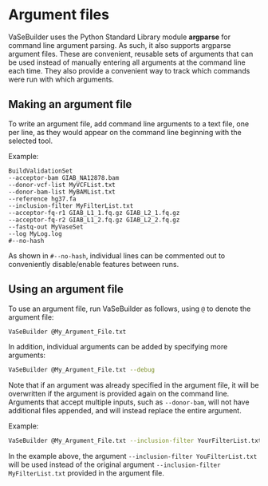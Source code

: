 # Argument files

VaSeBuilder uses the Python Standard Library module __argparse__ for command line argument parsing. As such, it also supports argparse argument files. These are convenient, reusable sets of arguments that can be used instead of manually entering all arguments at the command line each time. They also provide a convenient way to track which commands were run with which arguments.

## Making an argument file
To write an argument file, add command line arguments to a text file, one per line, as they would appear on the command line beginning with the selected tool.

Example:

```text
BuildValidationSet  
--acceptor-bam GIAB_NA12878.bam  
--donor-vcf-list MyVCFList.txt  
--donor-bam-list MyBAMList.txt  
--reference hg37.fa  
--inclusion-filter MyFilterList.txt  
--acceptor-fq-r1 GIAB_L1_1.fq.gz GIAB_L2_1.fq.gz  
--acceptor-fq-r2 GIAB_L1_2.fq.gz GIAB_L2_2.fq.gz  
--fastq-out MyVaseSet  
--log MyLog.log  
#--no-hash
```

As shown in `#--no-hash`, individual lines can be commented out to conveniently disable/enable features between runs.

## Using an argument file

To use an argument file, run VaSeBuilder as follows, using `@` to denote the argument file:

```bash
VaSeBuilder @My_Argument_File.txt
```

In addition, individual arguments can be  added by specifying more arguments:

```bash
VaSeBuilder @My_Argument_File.txt --debug
```

Note that if an argument was already specified in the argument file, it will be overwritten if the argument is provided again on the command line. Arguments that accept multiple inputs, such as `--donor-bam`, will not have additional files appended, and will instead replace the entire argument.

Example:

```bash
VaSeBuilder @My_Argument_File.txt --inclusion-filter YourFilterList.txt
```

In the example above, the argument `--inclusion-filter YouFilterList.txt` will be used instead of the original argument `--inclusion-filter MyFilterList.txt` provided in the argument file.
